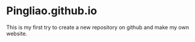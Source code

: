 # Pingliao.github.io
This is my first try to create a new repository on github and make my own website.
